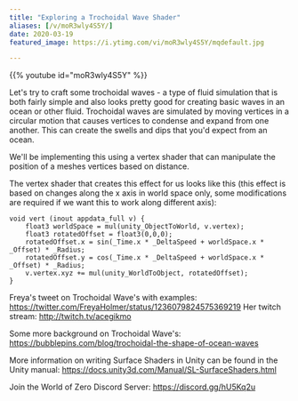 ```yaml
---
title: "Exploring a Trochoidal Wave Shader"
aliases: [/v/moR3wly4S5Y/]
date: 2020-03-19
featured_image: https://i.ytimg.com/vi/moR3wly4S5Y/mqdefault.jpg

---
```


{{% youtube id="moR3wly4S5Y" %}}

Let's try to craft some trochoidal waves - a type of fluid simulation that is both fairly simple and also looks pretty good for creating basic waves in an ocean or other fluid. Trochoidal waves are simulated by moving vertices in a circular motion that causes vertices to condense and expand from one another. This can create the swells and dips that you'd expect from an ocean.

We'll be implementing this using a vertex shader that can manipulate the position of a meshes vertices based on distance.

The vertex shader that creates this effect for us looks like this (this effect is based on changes along the x axis in world space only, some modifications are required if we want this to work along different axis):

```shader
void vert (inout appdata_full v) {
    float3 worldSpace = mul(unity_ObjectToWorld, v.vertex);
    float3 rotatedOffset = float3(0,0,0);
    rotatedOffset.x = sin(_Time.x * _DeltaSpeed + worldSpace.x * _Offset) * _Radius;
    rotatedOffset.y = cos(_Time.x * _DeltaSpeed + worldSpace.x * _Offset) * _Radius;
    v.vertex.xyz += mul(unity_WorldToObject, rotatedOffset);
}
```


Freya's tweet on Trochoidal Wave's with examples: https://twitter.com/FreyaHolmer/status/1236079824575369219
Her twitch stream: http://twitch.tv/acegikmo

Some more background on Trochoidal Wave's: https://bubblepins.com/blog/trochoidal-the-shape-of-ocean-waves

More information on writing Surface Shaders in Unity can be found in the Unity manual: https://docs.unity3d.com/Manual/SL-SurfaceShaders.html

Join the World of Zero Discord Server: https://discord.gg/hU5Kq2u